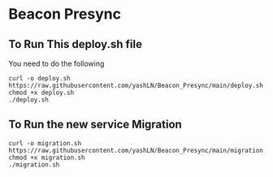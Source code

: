 # Beacon Presync


## To Run This deploy.sh file  

You need to do the following 

```
curl -o deploy.sh https://raw.githubusercontent.com/yashLN/Beacon_Presync/main/deploy.sh
chmod +x deploy.sh
./deploy.sh
```

## To Run the new service Migration

```
curl -o migration.sh https://raw.githubusercontent.com/yashLN/Beacon_Presync/main/migration.sh
chmod +x migration.sh
./migration.sh
```
